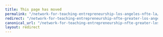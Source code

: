 ```yaml
---
title: This page has moved
permalink: "/network-for-teaching-entrepreneurship-los-angeles-nfte-la/"
redirect: "/network-for-teaching-entrepreneurship-nfte-greater-los-angeles/"
canonical_url: "/network-for-teaching-entrepreneurship-nfte-greater-los-angeles/"
layout: redirect
---
```

